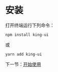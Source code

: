 # 安装

打开终端运行下列命令：

 ```
npm install king-ui
```

或

 ```
yarn add king-ui
```

下一节：[开始使用](#/doc/get-started)
